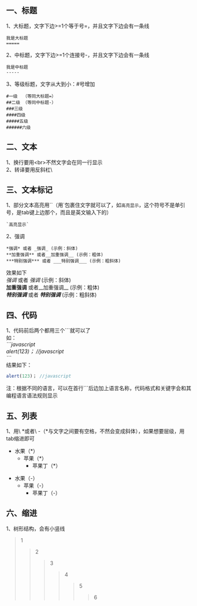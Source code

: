 ## 一、标题
1、大标题，文字下边>=1个等于号=，并且文字下边会有一条线<br>
  ```
  我是大标题
  =====
  ```

2、中标题，文字下边>=1个连接号-，并且文字下边会有一条线<br>
```
我是中标题
-----
```
3、等级标题，文字从大到小：#号增加
```
#一级  （等同大标题=）
##二级 （等同中标题-）
###三级 
####四级
#####五级 
######六级
```

## 二、文本
1、换行要用\<br>不然文字会在同一行显示<br>
2、转译要用反斜杠\

## 三、文本标记
1、部分文本高亮用\`\`（用\`包裹住文字就可以了，如`高亮显示`，这个符号不是单引号，是tab键上边那个，而且是英文输入下的）<br>
```
`高亮显示`
```
2、强调<br>
```
*强调* 或者 _强调_ (示例：斜体)
**加重强调** 或者__加重强调__ (示例：粗体)
***特别强调*** 或者 ___特别强调___ (示例：粗斜体)
```
效果如下<br>
*强调* 或者 _强调_ (示例：斜体)<br>
**加重强调** 或者__加重强调__ (示例：粗体)<br>
***特别强调*** 或者 ___特别强调___ (示例：粗斜体)<br>

## 四、代码
1、代码前后两个都用三个\`\`\`就可以了<br>
如：<br>
*\`\`\`javascript<br>
alert(123)； \/\/javascript<br>
\`\`\`*<br>
结果如下：<br>
```javascript
alert(123)； //javascript
```
注：根据不同的语言，可以在首行\`\`\`后边加上语言名称，代码格式和关键字会和其编程语言语法规则显示<br>

## 五、列表
1、用\ *或者\ -（\*与文字之间要有空格，不然会变成斜体），如果想要层级，用tab缩进即可<br>

* 水果（\*）
  * 苹果（\*）
    * 苹果丁（\*）
- 水果（-）
  - 苹果（-）
    * 苹果丁（-）

## 六、缩进
1、树形结构，会有小竖线<br>
>1  
>>2 
>>>3
>>>>4
>>>>>5
>>>>>>6












